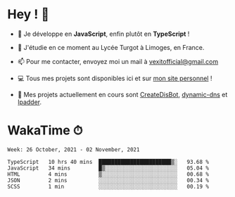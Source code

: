 # Hey ! 🌃

- 🔭 Je développe en **JavaScript**, enfin plutôt en **TypeScript** !

- 🌱 J'étudie en ce moment au Lycée Turgot à Limoges, en France.

- 📫 Pour me contacter, envoyez moi un mail à <a href="mailto:vexitofficial@gmail.com">vexitofficial@gmail.com</a>

- 💻 Tous mes projets sont disponibles ici et sur <a href="https://www.vexcited.me">mon site personnel</a> !

- 👀 Mes projets actuellement en cours sont [CreateDisBot](https://github.com/Vexcited/createdisbot), [dynamic-dns](https://github.com/Vexcited/dynamic-dns) et [lpadder](https://github.com/Vexcited/lpadder).

# WakaTime ⏱

<!--START_SECTION:waka-->
```text
Week: 26 October, 2021 - 02 November, 2021

TypeScript   10 hrs 40 mins  ███████████████████████▒░   93.68 % 
JavaScript   34 mins         █▒░░░░░░░░░░░░░░░░░░░░░░░   05.04 % 
HTML         4 mins          ▒░░░░░░░░░░░░░░░░░░░░░░░░   00.68 % 
JSON         2 mins          ░░░░░░░░░░░░░░░░░░░░░░░░░   00.34 % 
SCSS         1 min           ░░░░░░░░░░░░░░░░░░░░░░░░░   00.19 % 
```
<!--END_SECTION:waka-->
